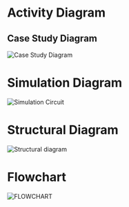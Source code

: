 # Activity Diagram
## Case Study Diagram
![Case Study Diagram](https://user-images.githubusercontent.com/94219763/144269783-d2a17547-97da-4678-921d-f534ffcc7abc.png)

# Simulation Diagram
![Simulation Circuit](https://user-images.githubusercontent.com/94219763/144269515-734ea6bb-3d1b-4060-90e8-4644c5fa80e5.png)

# Structural Diagram
![Structural diagram](https://user-images.githubusercontent.com/94219763/144270061-c5f9b6e2-6fa6-4d2a-a2b5-ea559d71334e.png)

# Flowchart
![FLOWCHART](https://user-images.githubusercontent.com/94219763/144270329-1390815d-d1ab-4261-85a3-01f4173e78e6.png)



